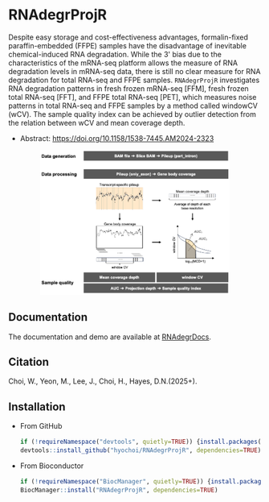 # RNAdegrProjR

Despite easy storage and cost-effectiveness advantages, formalin-fixed paraffin-embedded (FFPE) samples have the disadvantage of inevitable chemical-induced RNA degradation. While the 3' bias due to the characteristics of the mRNA-seq platform allows the measure of RNA degradation levels in mRNA-seq data, there is still no clear measure for RNA degradation for total RNA-seq and FFPE samples. `RNAdegrProjR` investigates RNA degradation patterns in fresh frozen mRNA-seq [FFM], fresh frozen total RNA-seq [FFT], and FFPE total RNA-seq [PET], which measures noise patterns in total RNA-seq and FFPE samples by a method called windowCV (wCV). The sample quality index can be achieved by outlier detection from the relation between wCV and mean coverage depth.

- Abstract: https://doi.org/10.1158/1538-7445.AM2024-2323

<div align="center">
  <img width="75%" src="https://github.com/hyochoi/RNAdegrProjR/blob/main/figures/Overview.png">
</div>


## Documentation
The documentation and demo are available at [RNAdegrDocs](https://bookdown.org/sqr_yeon/RNAdegrDocs/).


## Citation
Choi, W., Yeon, M., Lee, J., Choi, H., Hayes, D.N.(2025+).


## Installation
- From GitHub
  ```r
  if (!requireNamespace("devtools", quietly=TRUE)) {install.packages("devtools")}
  devtools::install_github("hyochoi/RNAdegrProjR", dependencies=TRUE)
  ```

- From Bioconductor
  ```r
  if (!requireNamespace("BiocManager", quietly=TRUE)) {install.packages("BiocManager")}
  BiocManager::install("RNAdegrProjR", dependencies=TRUE)
  ```
